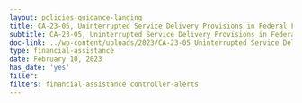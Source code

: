 ```yaml
---
layout: policies-guidance-landing
title: CA-23-05, Uninterrupted Service Delivery Provisions in Federal Financial Assistance Awards and Subawards
subtitle: CA-23-05, Uninterrupted Service Delivery Provisions in Federal Financial Assistance Awards and Subawards
doc-link: ../wp-content/uploads/2023/CA-23-05_Uninterrupted Service Delivery Provisions.pdf
type: financial-assistance
date: February 10, 2023
has_date: 'yes'
filler: 
filters: financial-assistance controller-alerts
---
```

